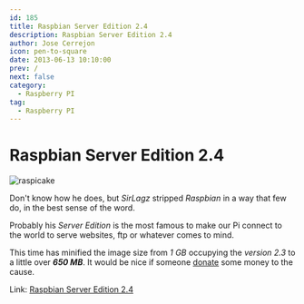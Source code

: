 ```yaml
---
id: 185
title: Raspbian Server Edition 2.4
description: Raspbian Server Edition 2.4
author: Jose Cerrejon
icon: pen-to-square
date: 2013-06-13 10:10:00
prev: /
next: false
category:
  - Raspberry PI
tag:
  - Raspberry PI
---
```


# Raspbian Server Edition 2.4

![raspicake](/images/03_RaspberryPi.jpg)

Don't know how he does, but *SirLagz* stripped *Raspbian* in a way that few do, in the best sense of the word.

Probably his *Server Edition* is the most famous to make our Pi connect to the world to serve websites, ftp or whatever comes to mind.

This time has minified the image size from *1 GB* occupying the *version 2.3* to a little over ***650 MB***. It would be nice if someone [donate](https://www.paypalobjects.com/en_AU/i/btn/btn_donateCC_LG.gif) some money to the cause.

Link: [Raspbian Server Edition 2.4](http://sirlagz.net/wp-content/plugins/download-monitor/download.php?id=21)